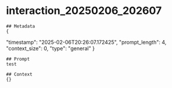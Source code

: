 # interaction_20250206_202607

    ## Metadata
    {
  "timestamp": "2025-02-06T20:26:07.172425",
  "prompt_length": 4,
  "context_size": 0,
  "type": "general"
}

    ## Prompt
    test

    ## Context
    {}
    